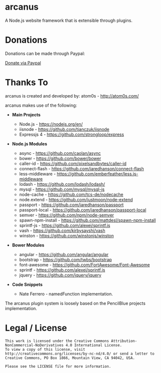 arcanus
=======

A Node.js website framework that is extensible through plugins.

Donations
=======

Donations can be made through Paypal:

[Donate via Paypal](https://paypal.me/atom0s)

Thanks To
=======

arcanus is created and developed by: atom0s - http://atom0s.com/

arcanus makes use of the following:

  * **Main Projects**
    * Node.js - https://nodejs.org/en/
    * iisnode - https://github.com/tjanczuk/iisnode
    * Expressjs 4 - https://github.com/strongloop/express

  * **Node.js Modules**
    * async - https://github.com/caolan/async
    * bower - https://github.com/bower/bower
    * caller-id - https://github.com/pixelsandbytes/caller-id
    * connect-flash - https://github.com/jaredhanson/connect-flash
    * less-middleware - https://github.com/emberfeather/less.js-middleware
    * lodash - https://github.com/lodash/lodash/
    * mysql - https://github.com/mysql/mysql-js
    * node-cache - https://github.com/tcs-de/nodecache
    * node.extend - https://github.com/justmoon/node-extend
    * passport - https://github.com/jaredhanson/passport
    * passport-local - https://github.com/jaredhanson/passport-local
    * semver - https://github.com/npm/node-semver
    * spawn-npm-install - https://github.com/mattdesl/spawn-npm-install
    * sprintf-js - https://github.com/alexei/sprintf.js
    * vash - https://github.com/kirbysayshi/vash
    * winston - https://github.com/winstonjs/winston

  * **Bower Modules**
    * angular - https://github.com/angular/angular
    * bootstrap - https://github.com/twbs/bootstrap
    * font-awesome - https://github.com/FortAwesome/Font-Awesome
    * sprintf - https://github.com/alexei/sprintf.js
    * jquery - https://github.com/jquery/jquery

  * **Code Snippets**
    * Nate Ferrero - namedFunction implementation.

The arcanus plugin system is loosely based on the PencilBlue projects implementation.

Legal / License
=======

    This work is licensed under the Creative Commons Attribution-NonCommercial-NoDerivatives 4.0 International License.
    To view a copy of this license, visit http://creativecommons.org/licenses/by-nc-nd/4.0/ or send a letter to
    Creative Commons, PO Box 1866, Mountain View, CA 94042, USA.

    Please see the LICENSE file for more information.
